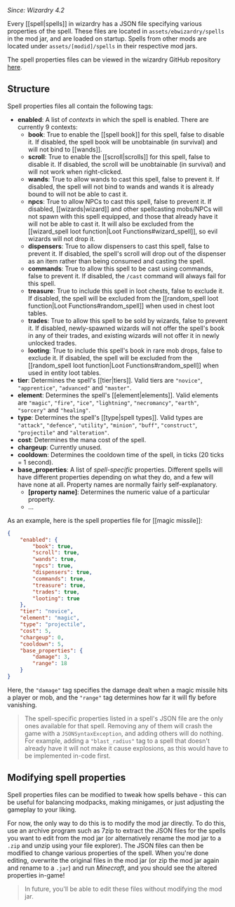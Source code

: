 _Since: Wizardry 4.2_

Every [[spell|spells]] in wizardry has a JSON file specifying various properties of the spell. These files are located in `assets/ebwizardry/spells` in the mod jar, and are loaded on startup. Spells from other mods are located under `assets/[modid]/spells` in their respective mod jars.

The spell properties files can be viewed in the wizardry GitHub repository [here](https://github.com/Electroblob77/Wizardry/tree/1.12.2/src/main/resources/assets/ebwizardry/spells).

## Structure

Spell properties files all contain the following tags:

- **enabled**: A list of _contexts_ in which the spell is enabled. There are currently 9 contexts:
  - **book**: True to enable the [[spell book]] for this spell, false to disable it. If disabled, the spell book will be unobtainable (in survival) and will not bind to [[wands]].
  - **scroll**: True to enable the [[scroll|scrolls]] for this spell, false to disable it. If disabled, the scroll will be unobtainable (in survival) and will not work when right-clicked.
  - **wands**: True to allow wands to cast this spell, false to prevent it. If disabled, the spell will not bind to wands and wands it is already bound to will not be able to cast it.
  - **npcs**: True to allow NPCs to cast this spell, false to prevent it. If disabled, [[wizards|wizard]] and other spellcasting mobs/NPCs will not spawn with this spell equipped, and those that already have it will not be able to cast it. It will also be excluded from the [[wizard_spell loot function|Loot Functions#wizard_spell]], so evil wizards will not drop it.
  - **dispensers**: True to allow dispensers to cast this spell, false to prevent it. If disabled, the spell's scroll will drop out of the dispenser as an item rather than being consumed and casting the spell.
  - **commands**: True to allow this spell to be cast using commands, false to prevent it. If disabled, the `/cast` command will always fail for this spell.
  - **treasure**: True to include this spell in loot chests, false to exclude it. If disabled, the spell will be excluded from the [[random_spell loot function|Loot Functions#random_spell]] when used in chest loot tables.
  - **trades**: True to allow this spell to be sold by wizards, false to prevent it. If disabled, newly-spawned wizards will not offer the spell's book in any of their trades, and existing wizards will not offer it in newly unlocked trades.
  - **looting**: True to include this spell's book in rare mob drops, false to exclude it. If disabled, the spell will be excluded from the [[random_spell loot function|Loot Functions#random_spell]] when used in entity loot tables.
- **tier**: Determines the spell's [[tier|tiers]]. Valid tiers are `"novice"`, `"apprentice"`, `"advanced"` and `"master"`.
- **element**: Determines the spell's [[element|elements]]. Valid elements are `"magic"`, `"fire"`, `"ice"`, `"lightning"`, `"necromancy"`, `"earth"`, `"sorcery"` and `"healing"`.
- **type**: Determines the spell's [[type|spell types]]. Valid types are `"attack"`, `"defence"`, `"utility"`, `"minion"`, `"buff"`, `"construct"`, `"projectile"` and `"alteration"`.
- **cost**: Determines the mana cost of the spell.
- **chargeup**: Currently unused.
- **cooldown**: Determines the cooldown time of the spell, in ticks (20 ticks = 1 second).
- **base_properties**: A list of _spell-specific_ properties. Different spells will have different properties depending on what they do, and a few will have none at all. Property names are normally fairly self-explanatory.
  - **[property name]**: Determines the numeric value of a particular property.
  - ...

As an example, here is the spell properties file for [[magic missile]]:

```json
{
	"enabled": {
		"book": true,
		"scroll": true,
		"wands": true,
		"npcs": true,
		"dispensers": true,
		"commands": true,
		"treasure": true,
		"trades": true,
		"looting": true
	},
	"tier": "novice",
	"element": "magic",
	"type": "projectile",
	"cost": 5,
	"chargeup": 0,
	"cooldown": 5,
	"base_properties": {
		"damage": 3,
		"range": 18
	}
}
```

Here, the `"damage"` tag specifies the damage dealt when a magic missile hits a player or mob, and the `"range"` tag determines how far it will fly before vanishing.

> The spell-specific properties listed in a spell's JSON file are the only ones available for that spell. Removing any of them will crash the game with a `JSONSyntaxException`, and adding others will do nothing. For example, adding a `"blast_radius"` tag to a spell that doesn't already have it will not make it cause explosions, as this would have to be implemented in-code first.

## Modifying spell properties

Spell properties files can be modified to tweak how spells behave - this can be useful for balancing modpacks, making minigames, or just adjusting the gameplay to your liking.

For now, the only way to do this is to modify the mod jar directly. To do this, use an archive program such as 7zip to extract the JSON files for the spells you want to edit from the mod jar (or alternatively rename the mod jar to a `.zip` and unzip using your file explorer). The JSON files can then be modified to change various properties of the spell. When you're done editing, overwrite the original files in the mod jar (or zip the mod jar again and rename to a `.jar`) and run _Minecraft_, and you should see the altered properties in-game!

> In future, you'll be able to edit these files without modifying the mod jar.